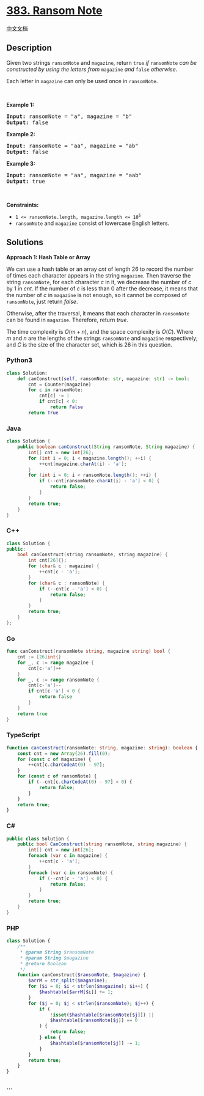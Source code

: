# [383. Ransom Note](https://leetcode.com/problems/ransom-note)

[中文文档](/solution/0300-0399/0383.Ransom%20Note/README.md)

## Description

<p>Given two strings <code>ransomNote</code> and <code>magazine</code>, return <code>true</code><em> if </em><code>ransomNote</code><em> can be constructed by using the letters from </em><code>magazine</code><em> and </em><code>false</code><em> otherwise</em>.</p>

<p>Each letter in <code>magazine</code> can only be used once in <code>ransomNote</code>.</p>

<p>&nbsp;</p>
<p><strong class="example">Example 1:</strong></p>
<pre><strong>Input:</strong> ransomNote = "a", magazine = "b"
<strong>Output:</strong> false
</pre><p><strong class="example">Example 2:</strong></p>
<pre><strong>Input:</strong> ransomNote = "aa", magazine = "ab"
<strong>Output:</strong> false
</pre><p><strong class="example">Example 3:</strong></p>
<pre><strong>Input:</strong> ransomNote = "aa", magazine = "aab"
<strong>Output:</strong> true
</pre>
<p>&nbsp;</p>
<p><strong>Constraints:</strong></p>

<ul>
	<li><code>1 &lt;= ransomNote.length, magazine.length &lt;= 10<sup>5</sup></code></li>
	<li><code>ransomNote</code> and <code>magazine</code> consist of lowercase English letters.</li>
</ul>

## Solutions

**Approach 1: Hash Table or Array**

We can use a hash table or an array $cnt$ of length $26$ to record the number of times each character appears in the string `magazine`. Then traverse the string `ransomNote`, for each character $c$ in it, we decrease the number of $c$ by $1$ in $cnt$. If the number of $c$ is less than $0$ after the decrease, it means that the number of $c$ in `magazine` is not enough, so it cannot be composed of `ransomNote`, just return $false$.

Otherwise, after the traversal, it means that each character in `ransomNote` can be found in `magazine`. Therefore, return $true$.

The time complexity is $O(m + n)$, and the space complexity is $O(C)$. Where $m$ and $n$ are the lengths of the strings `ransomNote` and `magazine` respectively; and $C$ is the size of the character set, which is $26$ in this question.

<!-- tabs:start -->

### **Python3**

```python
class Solution:
    def canConstruct(self, ransomNote: str, magazine: str) -> bool:
        cnt = Counter(magazine)
        for c in ransomNote:
            cnt[c] -= 1
            if cnt[c] < 0:
                return False
        return True
```

### **Java**

```java
class Solution {
    public boolean canConstruct(String ransomNote, String magazine) {
        int[] cnt = new int[26];
        for (int i = 0; i < magazine.length(); ++i) {
            ++cnt[magazine.charAt(i) - 'a'];
        }
        for (int i = 0; i < ransomNote.length(); ++i) {
            if (--cnt[ransomNote.charAt(i) - 'a'] < 0) {
                return false;
            }
        }
        return true;
    }
}
```

### **C++**

```cpp
class Solution {
public:
    bool canConstruct(string ransomNote, string magazine) {
        int cnt[26]{};
        for (char& c : magazine) {
            ++cnt[c - 'a'];
        }
        for (char& c : ransomNote) {
            if (--cnt[c - 'a'] < 0) {
                return false;
            }
        }
        return true;
    }
};
```

### **Go**

```go
func canConstruct(ransomNote string, magazine string) bool {
	cnt := [26]int{}
	for _, c := range magazine {
		cnt[c-'a']++
	}
	for _, c := range ransomNote {
		cnt[c-'a']--
		if cnt[c-'a'] < 0 {
			return false
		}
	}
	return true
}
```

### **TypeScript**

```ts
function canConstruct(ransomNote: string, magazine: string): boolean {
    const cnt = new Array(26).fill(0);
    for (const c of magazine) {
        ++cnt[c.charCodeAt(0) - 97];
    }
    for (const c of ransomNote) {
        if (--cnt[c.charCodeAt(0) - 97] < 0) {
            return false;
        }
    }
    return true;
}
```

### **C#**

```cs
public class Solution {
    public bool CanConstruct(string ransomNote, string magazine) {
        int[] cnt = new int[26];
        foreach (var c in magazine) {
            ++cnt[c - 'a'];
        }
        foreach (var c in ransomNote) {
            if (--cnt[c - 'a'] < 0) {
                return false;
            }
        }
        return true;
    }
}
```

### **PHP**

```php
class Solution {
    /**
     * @param String $ransomNote
     * @param String $magazine
     * @return Boolean
     */
    function canConstruct($ransomNote, $magazine) {
        $arrM = str_split($magazine);
        for ($i = 0; $i < strlen($magazine); $i++) {
            $hashtable[$arrM[$i]] += 1;
        }
        for ($j = 0; $j < strlen($ransomNote); $j++) {
            if (
                !isset($hashtable[$ransomNote[$j]]) ||
                $hashtable[$ransomNote[$j]] == 0
            ) {
                return false;
            } else {
                $hashtable[$ransomNote[$j]] -= 1;
            }
        }
        return true;
    }
}
```

### **...**

```

```

<!-- tabs:end -->
